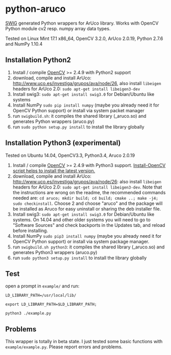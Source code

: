 # python-aruco
[SWIG](http://www.swig.org/) generated Python wrappers for ArUco library.
Works with OpenCV Python module cv2 resp. numpy array data types.

Tested on Linux Mint 17.1 x86_64, OpenCV 3.2.0, ArUco 2.0.19, Python 2.7.6 and NumPy 1.10.4

Installation Python2
--------------------

1. Install / compile [OpenCV](http://opencv.org/) >= 2.4.9 with Python2 support
2. download, compile and install ArUco: http://www.uco.es/investiga/grupos/ava/node/26,
also install `libeigen` headers for ArUco 2.0: `sudo apt-get install libeigen3-dev`
3. Install swig3: `sudo apt-get install swig3.0` for Debian/Ubuntu like systems
4. Install NumPy `sudo pip install numpy` (maybe you already need it for OpenCV Python support) or install via system packet manager
5. run `swigbuild.sh`: it compiles the shared library (_aruco.so) and generates Python wrappers (aruco.py)
6. run `sudo python setup.py install` to install the library globally

Installation Python3 (experimental)
-----------------------------------

Tested on Ubuntu 14.04, OpenCV3.3, Python3.4, Aruco 2.0.19
1. Install / compile [OpenCV](http://opencv.org/) >= 2.4.9 with Python3 support. [Install-OpenCV script helps to install the latest version.](https://github.com/jayrambhia/Install-OpenCV/)
2. download, compile and install ArUco: http://www.uco.es/investiga/grupos/ava/node/26:
also install `libeigen` headers for ArUco 2.0: `sudo apt-get install libeigen3-dev`. Note that the instructions are wrong on the readme, the recommended commands needed are: `cd aruco; mkdir build; cd build; cmake ..; make -j4; sudo checkinstall`. Choose 2 and choose "aruco" and the package will be installed as Aruco for easy uninstall or sharing the deb installer file.
3. Install swig3: `sudo apt-get install swig3.0` for Debian/Ubuntu like systems. On 14.04 and other older systems you will need to go to "Software Sources" and check backports in the Updates tab, and reload before installing.
4. Install NumPy `sudo pip3 install numpy` (maybe you already need it for OpenCV Python support) or install via system package manager.
5. run `swigbuild.sh python3`: it compiles the shared library (_aruco.so) and generates Python3 wrappers (aruco.py)
6. run `sudo python3 setup.py install` to install the library globally

Test
----

open a prompt in `example/` and run:

`LD_LIBRARY_PATH=/usr/local/lib/`

`export LD_LIBRARY_PATH=$LD_LIBRARY_PATH;`

`python3 ./example.py`


Problems
--------

This wrapper is totally in beta state. I just tested some basic functions with `example/example.py`.
Please report errors and problems.
